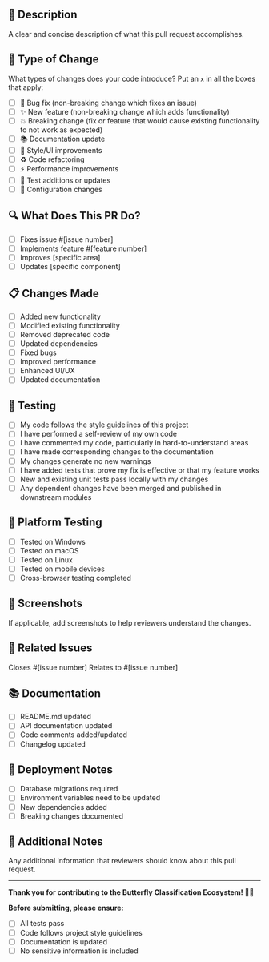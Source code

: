 ## 📝 **Description**
A clear and concise description of what this pull request accomplishes.

## 🎯 **Type of Change**
What types of changes does your code introduce? Put an `x` in all the boxes that apply:

- [ ] 🐛 Bug fix (non-breaking change which fixes an issue)
- [ ] ✨ New feature (non-breaking change which adds functionality)
- [ ] 💥 Breaking change (fix or feature that would cause existing functionality to not work as expected)
- [ ] 📚 Documentation update
- [ ] 🎨 Style/UI improvements
- [ ] ♻️ Code refactoring
- [ ] ⚡ Performance improvements
- [ ] 🧪 Test additions or updates
- [ ] 🔧 Configuration changes

## 🔍 **What Does This PR Do?**
- [ ] Fixes issue #[issue number]
- [ ] Implements feature #[feature number]
- [ ] Improves [specific area]
- [ ] Updates [specific component]

## 📋 **Changes Made**
- [ ] Added new functionality
- [ ] Modified existing functionality
- [ ] Removed deprecated code
- [ ] Updated dependencies
- [ ] Fixed bugs
- [ ] Improved performance
- [ ] Enhanced UI/UX
- [ ] Updated documentation

## 🧪 **Testing**
- [ ] My code follows the style guidelines of this project
- [ ] I have performed a self-review of my own code
- [ ] I have commented my code, particularly in hard-to-understand areas
- [ ] I have made corresponding changes to the documentation
- [ ] My changes generate no new warnings
- [ ] I have added tests that prove my fix is effective or that my feature works
- [ ] New and existing unit tests pass locally with my changes
- [ ] Any dependent changes have been merged and published in downstream modules

## 📱 **Platform Testing**
- [ ] Tested on Windows
- [ ] Tested on macOS
- [ ] Tested on Linux
- [ ] Tested on mobile devices
- [ ] Cross-browser testing completed

## 📸 **Screenshots**
If applicable, add screenshots to help reviewers understand the changes.

## 🔗 **Related Issues**
Closes #[issue number]
Relates to #[issue number]

## 📚 **Documentation**
- [ ] README.md updated
- [ ] API documentation updated
- [ ] Code comments added/updated
- [ ] Changelog updated

## 🚀 **Deployment Notes**
- [ ] Database migrations required
- [ ] Environment variables need to be updated
- [ ] New dependencies added
- [ ] Breaking changes documented

## 🙏 **Additional Notes**
Any additional information that reviewers should know about this pull request.

---

**Thank you for contributing to the Butterfly Classification Ecosystem! 🦋✨**

**Before submitting, please ensure:**
- [ ] All tests pass
- [ ] Code follows project style guidelines
- [ ] Documentation is updated
- [ ] No sensitive information is included
